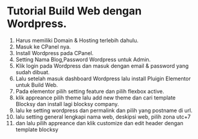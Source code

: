 # Tutorial Build Web dengan Wordpress.
1. Harus memiliki Domain & Hosting terlebih dahulu.
2. Masuk ke CPanel nya.
3. Install Wordpress pada CPanel.
4. Setting Nama Blog,Password Wordpress untuk Admin.
5. Klik login pada Wordpress dan masuk dengan email & password yang sudah dibuat.
6. Lalu setelah masuk dashboard Wordpress lalu install Pluigin Elementor untuk Build Web.
7. Pada elementor pilih setting feature dan pilih flexbox active.
8. klik appreance pilih theme lalu add new theme dan cari template Blocksy dan install lagi blocksy company.
9. lalu ke setting wordpress dan permalink dan pilih yang postname di url.
10. lalu setting general lengkapi nama web, deskipsi web, pilih zona utc+7
11. dan lalu pilih appreance dan klik customize dan edit header dengan template blocksy
